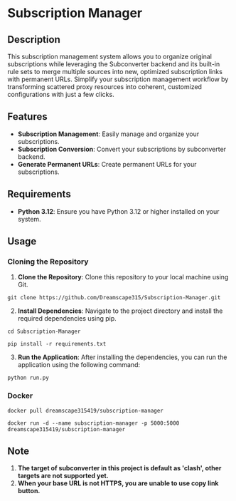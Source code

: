 # Subscription Manager

## Description

This subscription management system allows you to organize original subscriptions while
leveraging the Subconverter backend and its built-in rule sets to merge multiple sources
into new, optimized subscription links with permanent URLs. Simplify your subscription management
workflow by transforming scattered proxy resources into coherent, customized configurations with
just a few clicks.

## Features

- **Subscription Management**: Easily manage and organize your subscriptions.
- **Subscription Conversion**: Convert your subscriptions by subconverter backend.
- **Generate Permanent URLs**: Create permanent URLs for your subscriptions.



## Requirements

- **Python 3.12**: Ensure you have Python 3.12 or higher installed on your system.

## Usage

### Cloning the Repository

1. **Clone the Repository**: Clone this repository to your local machine using Git.
```
git clone https://github.com/Dreamscape315/Subscription-Manager.git
```
2. **Install Dependencies**: Navigate to the project directory and install the required dependencies using pip.

```
cd Subscription-Manager
```

```
pip install -r requirements.txt
```
3. **Run the Application**: After installing the dependencies, you can run the application using the following command:
```
python run.py
```

### Docker

```
docker pull dreamscape315419/subscription-manager
```
```
docker run -d --name subscription-manager -p 5000:5000 dreamscape315419/subscription-manager
```

## Note

1. **The target of subconverter in this project is default as 'clash', other targets are not supported yet.**
2. **When your base URL is not HTTPS, you are unable to use copy link button.**

